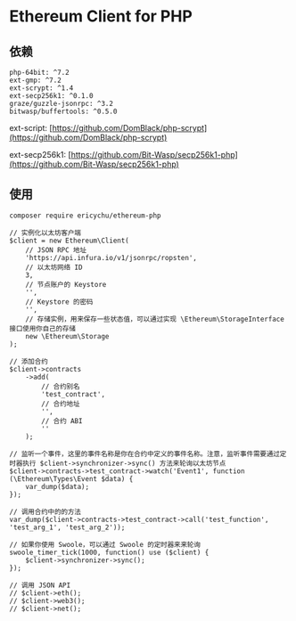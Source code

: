 # Ethereum Client for PHP
## 依赖
```
php-64bit: ^7.2
ext-gmp: ^7.2
ext-scrypt: ^1.4  
ext-secp256k1: ^0.1.0
graze/guzzle-jsonrpc: ^3.2
bitwasp/buffertools: ^0.5.0
```
ext-script: [https://github.com/DomBlack/php-scrypt](https://github.com/DomBlack/php-scrypt)

ext-secp256k1: [https://github.com/Bit-Wasp/secp256k1-php](https://github.com/Bit-Wasp/secp256k1-php)
## 使用
```
composer require ericychu/ethereum-php
```
```
// 实例化以太坊客户端
$client = new Ethereum\Client(
    // JSON RPC 地址
    'https://api.infura.io/v1/jsonrpc/ropsten',
    // 以太坊网络 ID
    3,
    // 节点账户的 Keystore
    '',
    // Keystore 的密码
    '',
    // 存储实例，用来保存一些状态值，可以通过实现 \Ethereum\StorageInterface 接口使用你自己的存储
    new \Ethereum\Storage
);

// 添加合约
$client->contracts
    ->add(
        // 合约别名
        'test_contract',
        // 合约地址
        '',
        // 合约 ABI
        ''
    );

// 监听一个事件，这里的事件名称是你在合约中定义的事件名称。注意，监听事件需要通过定时器执行 $client->synchronizer->sync() 方法来轮询以太坊节点
$client->contracts->test_contract->watch('Event1', function (\Ethereum\Types\Event $data) {
    var_dump($data);
});

// 调用合约中的的方法
var_dump($client->contracts->test_contract->call('test_function', 'test_arg_1', 'test_arg_2'));

// 如果你使用 Swoole，可以通过 Swoole 的定时器来来轮询
swoole_timer_tick(1000, function() use ($client) {
    $client->synchronizer->sync();
});

// 调用 JSON API
// $client->eth();
// $client->web3();
// $client->net();
```